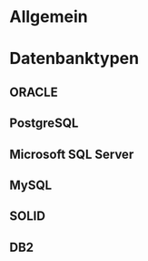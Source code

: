 <!-- TITLE: Datenbankzugriff -->
<!-- SUBTITLE: VisionR kann über JDBC Daten mit allen marktgängigen relationalen Datenbanken Daten austauschen -->

# Allgemein
# Datenbanktypen
## ORACLE
## PostgreSQL
## Microsoft SQL Server
## MySQL
## SOLID
## DB2